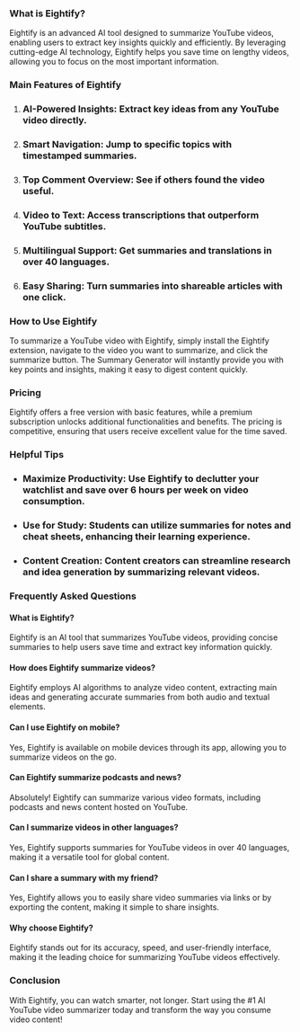 ### What is Eightify?

Eightify is an advanced AI tool designed to summarize YouTube videos, enabling users to extract key insights quickly and efficiently. By leveraging cutting-edge AI technology, Eightify helps you save time on lengthy videos, allowing you to focus on the most important information.

### Main Features of Eightify

1. ### AI-Powered Insights: Extract key ideas from any YouTube video directly.
2. ### Smart Navigation: Jump to specific topics with timestamped summaries.
3. ### Top Comment Overview: See if others found the video useful.
4. ### Video to Text: Access transcriptions that outperform YouTube subtitles.
5. ### Multilingual Support: Get summaries and translations in over 40 languages.
6. ### Easy Sharing: Turn summaries into shareable articles with one click.

### How to Use Eightify

To summarize a YouTube video with Eightify, simply install the Eightify extension, navigate to the video you want to summarize, and click the summarize button. The Summary Generator will instantly provide you with key points and insights, making it easy to digest content quickly.

### Pricing

Eightify offers a free version with basic features, while a premium subscription unlocks additional functionalities and benefits. The pricing is competitive, ensuring that users receive excellent value for the time saved.

### Helpful Tips

- ### Maximize Productivity: Use Eightify to declutter your watchlist and save over 6 hours per week on video consumption.
- ### Use for Study: Students can utilize summaries for notes and cheat sheets, enhancing their learning experience.
- ### Content Creation: Content creators can streamline research and idea generation by summarizing relevant videos.

### Frequently Asked Questions

#### What is Eightify?
Eightify is an AI tool that summarizes YouTube videos, providing concise summaries to help users save time and extract key information quickly.

#### How does Eightify summarize videos?
Eightify employs AI algorithms to analyze video content, extracting main ideas and generating accurate summaries from both audio and textual elements.

#### Can I use Eightify on mobile?
Yes, Eightify is available on mobile devices through its app, allowing you to summarize videos on the go.

#### Can Eightify summarize podcasts and news?
Absolutely! Eightify can summarize various video formats, including podcasts and news content hosted on YouTube.

#### Can I summarize videos in other languages?
Yes, Eightify supports summaries for YouTube videos in over 40 languages, making it a versatile tool for global content.

#### Can I share a summary with my friend?
Yes, Eightify allows you to easily share video summaries via links or by exporting the content, making it simple to share insights.

#### Why choose Eightify?
Eightify stands out for its accuracy, speed, and user-friendly interface, making it the leading choice for summarizing YouTube videos effectively. 

### Conclusion

With Eightify, you can watch smarter, not longer. Start using the #1 AI YouTube video summarizer today and transform the way you consume video content!